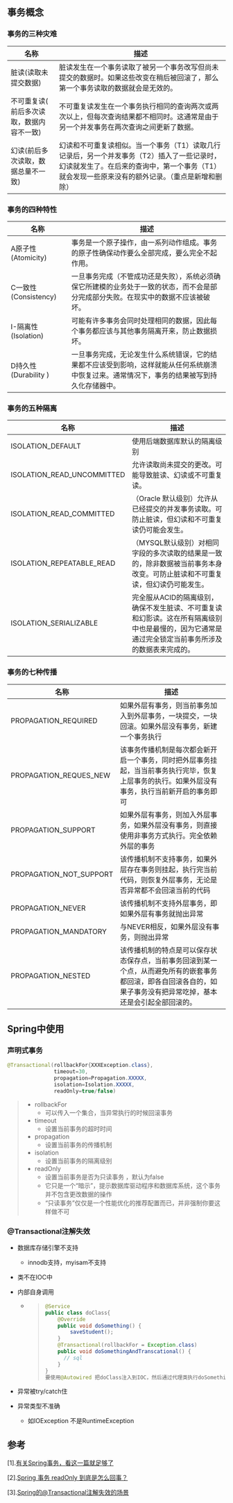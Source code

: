 ## 事务概念

 ### 事务的三种灾难

名称 | 描述 
  -|-
 脏读(读取未提交数据) |脏读发生在一个事务读取了被另一个事务改写但尚未提交的数据时。如果这些改变在稍后被回滚了，那么第一个事务读取的数据就会是无效的。
 不可重复读( 前后多次读取，数据内容不一致) | 不可重复读发生在一个事务执行相同的查询两次或两次以上，但每次查询结果都不相同时。这通常是由于另一个并发事务在两次查询之间更新了数据。
 幻读(前后多次读取，数据总量不一致) | 幻读和不可重复读相似。当一个事务（T1）读取几行记录后，另一个并发事务（T2）插入了一些记录时，幻读就发生了。在后来的查询中，第一个事务（T1）就会发现一些原来没有的额外记录。（重点是新增和删除） 


### 事务的四种特性
名称 | 描述 
  -|- 
A原子性(Atomicity) |  事务是一个原子操作，由一系列动作组成。事务的原子性确保动作要么全部完成，要么完全不起作用。 
C一致性 (Consistency) | 一旦事务完成（不管成功还是失败），系统必须确保它所建模的业务处于一致的状态，而不会是部分完成部分失败。在现实中的数据不应该被破坏。 
I-隔离性(Isolation) | 可能有许多事务会同时处理相同的数据，因此每个事务都应该与其他事务隔离开来，防止数据损坏。 
D持久性(Durability )| 一旦事务完成，无论发生什么系统错误，它的结果都不应该受到影响，这样就能从任何系统崩溃中恢复过来。通常情况下，事务的结果被写到持久化存储器中。 

### 事务的五种隔离

| 名称                       | 描述                                                         |
| -------------------------- | ------------------------------------------------------------ |
| ISOLATION_DEFAULT          | 使用后端数据库默认的隔离级别                                 |
| ISOLATION_READ_UNCOMMITTED | 允许读取尚未提交的更改。可能导致脏读、幻读或不可重复读。     |
| ISOLATION_READ_COMMITTED   | （Oracle 默认级别）允许从已经提交的并发事务读取。可防止脏读，但幻读和不可重复读仍可能会发生。 |
| ISOLATION_REPEATABLE_READ  | （MYSQL默认级别）对相同字段的多次读取的结果是一致的，除非数据被当前事务本身改变。可防止脏读和不可重复读，但幻读仍可能发生。 |
| ISOLATION_SERIALIZABLE     | 完全服从ACID的隔离级别，确保不发生脏读、不可重复读和幻影读。这在所有隔离级别中也是最慢的，因为它通常是通过完全锁定当前事务所涉及的数据表来完成的。 |

### 事务的七种传播

名称 | 描述
-|-
PROPAGATION_REQUIRED | 如果外层有事务，则当前事务加入到外层事务，一块提交，一块回滚。如果外层没有事务，新建一个事务执行 
PROPAGATION_REQUES_NEW  | 该事务传播机制是每次都会新开启一个事务，同时把外层事务挂起，当当前事务执行完毕，恢复上层事务的执行。如果外层没有事务，执行当前新开启的事务即可
PROPAGATION_SUPPORT | 如果外层有事务，则加入外层事务，如果外层没有事务，则直接使用非事务方式执行。完全依赖外层的事务
PROPAGATION_NOT_SUPPORT | 该传播机制不支持事务，如果外层存在事务则挂起，执行完当前代码，则恢复外层事务，无论是否异常都不会回滚当前的代码
PROPAGATION_NEVER | 该传播机制不支持外层事务，即如果外层有事务就抛出异常
PROPAGATION_MANDATORY | 与NEVER相反，如果外层没有事务，则抛出异常
PROPAGATION_NESTED | 该传播机制的特点是可以保存状态保存点，当前事务回滚到某一个点，从而避免所有的嵌套事务都回滚，即各自回滚各自的，如果子事务没有把异常吃掉，基本还是会引起全部回滚的。

## Spring中使用

### 声明式事务

```java
@Transactional(rollbackFor{XXXException.class},
               timeout=30,
               propagation=Propagation.XXXXX,
               isolation=Isolation.XXXXX,
               readOnly=true/false)
```

> * rollbackFor 
>   * 可以传入一个集合，当异常执行的时候回滚事务
> * timeout
>   * 设置当前事务的超时时间
> * propagation
>   * 设置当前事务的传播机制
> * isolation
>   * 设置当前事务的隔离级别
> * readOnly
>   * 设置当前事务是否为只读事务 ，默认为false
>   * 它只是一个“暗示”，提示数据库驱动程序和数据库系统，这个事务并不包含更改数据的操作 
>   * “只读事务”仅仅是一个性能优化的推荐配置而已，并非强制你要这样做不可 

### @Transactional注解失效 

* 数据库存储引擎不支持

  * innodb支持，myisam不支持

* 类不在IOC中

* 内部自身调用

  * > ```java
    > @Service
    > public class doClass{
    >     @Override
    >     public void doSomething() {
    >         saveStudent();
    >     }
    >     @Transactional(rollbackFor = Exception.class)
    >     public void doSomethingAndTranscational() {
    >     	// sql 
    >     }
    > }
    > 要使用@Autowired 把doClass注入到IOC，然后通过代理类执行doSomethingAndTranscational方法
    > ```

* 异常被try/catch住

* 异常类型不准确

  * 如IOException 不是RuntimeException 

## 参考

[1].[有关Spring事务，看这一篇就足够了](https://www.cnblogs.com/mseddl/p/11577846.html)

[2].[Spring 事务 readOnly 到底是怎么回事？](https://www.cnblogs.com/tiancai/p/10213057.html)

[3].[Spring的@Transactional注解失效的场景](https://zhuanlan.zhihu.com/p/339536376)



